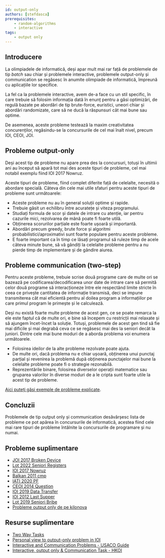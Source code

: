 ```yaml
---
id: output-only
authors: [stefdasca]
prerequisites:
    - random-algorithms
    - interactive
tags:
    - output only
---
```


## Introducere

La olimpiadele de informatică, deși apar mult mai rar față de problemele
de tip _batch_ sau chiar și problemele interactive, problemele output-only
și communication se regăsesc în anumite olimpiade de informatică,
împreună cu aplicațiile lor specifice.

La fel ca la problemele interactive, avem de-a face cu un stil specific, în
care trebuie să folosim informația dată în enunț pentru a găsi optimizări,
de regulă bazate pe abordări de tip brute-force, euristici, uneori chiar și
abordări randomizate, care să ne ducă la răspunsuri cât mai bune sau optime.

De asemenea, aceste probleme testează la maxim creativitatea concurenților,
regăsindu-se la concursurile de cel mai înalt nivel, precum IOI, CEOI, JOI.

## Probleme output-only

Deși acest tip de probleme nu apare prea des la concursuri,
totuși în ultimii ani au început să apară tot mai des aceste
tipuri de probleme, cel mai notabil exemplu fiind IOI 2017 Nowruz.

Aceste tipuri de probleme, fiind complet diferite față de celelalte,
necesită o abordare specială. Câteva din cele mai utile sfaturi
pentru aceste tipuri de probleme sunt următoarele:

- Aceste probleme nu au în general soluții optime și rapide.
- Trebuie găsit un echilibru între acuratețe și viteza programului.
- Studiați formula de scor și datele de intrare cu atenție,
iar pentru cazurile mici, rezolvarea de mână poate fi foarte utilă.
- Obținerea scorurilor parțiale este foarte ușoară și importantă.
- Abordări precum greedy, brute force și algoritmi
probabilistici/aproximativi sunt foarte populare pentru aceste probleme.
- E foarte important ca în timp ce lăsați programul să ruleze timp de
acele câteva minute bune, să vă gândiți la celelalte probleme pentru
a nu pierde timp de implementare și de gândire aiurea.

## Probleme communication (two-step)

Pentru aceste probleme, trebuie scrise două programe care de multe ori
se bazează pe codificarea/decodificarea unor date de intrare care să
permită celor două programe să interacționeze între ele respectând
limite stricte în ceea ce privește cantitatea de informație transmisă,
deci se impune transmiterea cât mai eficientă pentru al doilea program
a informațiilor pe care primul program le primește și le calculează.

Deși nu există foarte multe probleme de acest gen, ce se poate remarca
la ele este faptul că de multe ori, e bine să începem cu restricții mai
relaxate și să ajungem încet-încet la soluție. Totuși, problemele de acest
gen tind să fie mai dificile și mai degrabă ceva ce se regăsesc mai des
la seniori decât la juniori. Dintre cele mai bune moduri de a aborda
problema voi enumera următoarele.

- Folosirea ideilor de la alte probleme rezolvate poate ajuta.
- De multe ori, dacă problema nu e chiar ușoară, obținerea unui punctaj
parțial și revenirea la problemă după obținerea punctajelor mai bune
la celelalte probleme poate fi o strategie rezonabilă.
- Reprezentările binare, folosirea diverselor operații matematice
sau gruparea valorilor în diverse moduri de a le cripta sunt
foarte utile la acest tip de probleme.

[Aici puteți găsi exemple de probleme explicate](https://usaco.guide/adv/interactive?lang=cpp#communication-problems).

## Concluzii

Problemele de tip output only și communication desăvârșesc lista de probleme
ce pot apărea în concursurile de informatică, acestea fiind cele mai rare
tipuri de probleme întâlnite la concursurile de programare și nu numai.

## Probleme suplimentare

- [JOI 2017 Broken Device](https://oj.uz/problem/view/JOI17_broken_device)
- [Lot 2022 Seniori Registers](https://kilonova.ro/problems/233)
- [IOI 2017 Nowruz](https://oj.uz/problem/view/IOI17_nowruz)
- [Balkan 2011 cmp](https://oj.uz/problem/view/balkan11_cmp)
- [IATI 2020 PF](https://kilonova.ro/problems/660)
- [CEOI 2014 Question](https://oj.uz/problem/view/CEOI14_question_grader)
- [IOI 2019 Data Transfer](https://oj.uz/problem/view/IOI19_transfer)
- [IOI 2012 Last Supper](https://oj.uz/problem/view/IOI12_supper)
- [Lot 2019 Seniori Bribe](https://kilonova.ro/problems/1928)
- [Probleme output only de pe kilonova](https://kilonova.ro/tags/365)

## Resurse suplimentare

- [Two Way Tasks](https://mamnoonsiam.github.io/files/notes/communication-tasks/inprogress-0.pdf)
- [Personal view to output-only problem in IOI](https://codeforces.com/blog/entry/53626)
- [Interactive and Communication Problems - USACO Guide](https://usaco.guide/adv/interactive)
- [Interactive, output only & Communication Task - HKOI](https://assets.hkoi.org/training2017/nbt.pdf)
